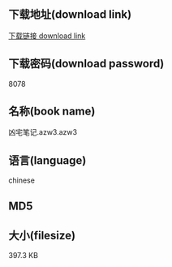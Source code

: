 ## 下载地址(download link)
[下载链接 download link](https://voluble-croquembouche-d321dc.netlify.app/?s=%E5%87%B6%E5%AE%85%E7%AC%94%E8%AE%B0.azw3)

## 下载密码(download password)
8078

## 名称(book name)
凶宅笔记.azw3.azw3

## 语言(language)
chinese

## MD5


## 大小(filesize)
397.3 KB
